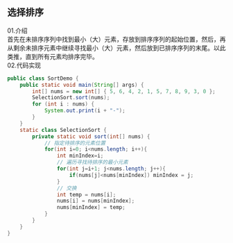 ## 选择排序  
01.介绍  
首先在未排序序列中找到最小（大）元素，存放到排序序列的起始位置，然后，再从剩余未排序元素中继续寻找最小（大）元素，然后放到已排序序列的末尾。以此类推，直到所有元素均排序完毕。  
02.代码实现
```java
public class SortDemo {
	public static void main(String[] args) {
		int[] nums = new int[] { 5, 6, 4, 2, 1, 5, 7, 8, 9, 3, 0 };
		SelectionSort.sort(nums);
		for (int i : nums) {
			System.out.print(i + "-");
		}
	}
	static class SelectionSort {
		private static void sort(int[] nums) {
			// 指定待排序的元素位置
            for(int i=0; i<nums.length; i++){
                int minIndex=i;
                // 遍历寻找待排序的最小元素
                for(int j=i+1; j<nums.length; j++){
                    if(nums[j]<nums[minIndex]) minIndex = j;
                }
                // 交换
                int temp = nums[i];
                nums[i] = nums[minIndex];
                nums[minIndex] = temp;
            }
		}
	}
}
```


